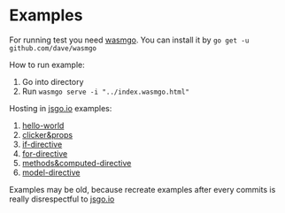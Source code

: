 # Examples

For running test you need [wasmgo](https://github.com/dave/wasmgo).
You can install it by `go get -u github.com/dave/wasmgo`

How to run example:

1. Go into directory
2. Run `wasmgo serve -i "../index.wasmgo.html"`


Hosting in [jsgo.io](https://jsgo.io) examples:

1. [hello-world](https://jsgo.io/7cee3f268b32e689adec58180c6b5a58cbbe7e3d)
2. [clicker&props](https://jsgo.io/cba7cd18a58d36064570aa892d73ab7135108c04)
3. [if-directive](https://jsgo.io/1a513c621a603f87db8ace4ccee1796487d8e3f5)
4. [for-directive](https://jsgo.io/f5357ba62e07ec7b202d8c995fd70049a74e18d9)
5. [methods&computed-directive](https://jsgo.io/514aeba3c8946fbe76a6c31f0e868ce20c37dd48)
6. [model-directive](https://jsgo.io/ae08a55e99976c6955397cb4c159d9448fc0bbd2)

Examples may be old, because recreate examples after every commits is really disrespectful to [jsgo.io](https://jsgo.io)